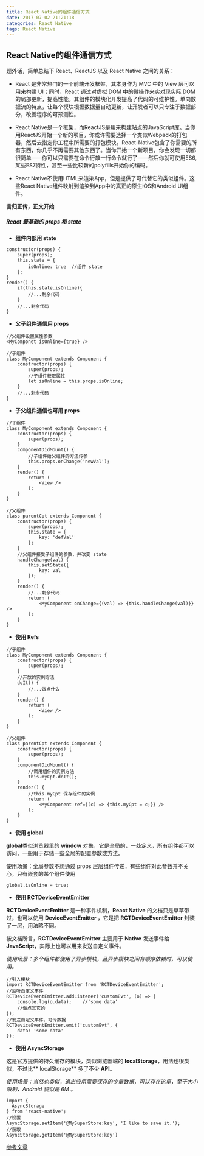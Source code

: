 ```yaml
---
title: React Native的组件通信方式
date: 2017-07-02 21:21:18
categories: React Native
tags: React Native
---
```


## React Native的组件通信方式

题外话，简单总结下 React、ReactJS 以及 React Native 之间的关系：

- React 是非常热门的一个前端开发框架，其本身作为 MVC 中的 View 层可以用来构建 UI；同时，React 通过对虚拟 DOM 中的微操作来实对现实际 DOM 的局部更新，提高性能。其组件的模块化开发提高了代码的可维护性。单向数据流的特点，让每个模块根据数据量自动更新，让开发者可以只专注于数据部分，改善程序的可预测性。

- React Native是一个框架，而ReactJS是用来构建站点的JavaScript库。当你用ReactJS开始一个新的项目，你或许需要选择一个类似Webpack的打包器，然后去指定你工程中所需要的打包模块。React-Native包含了你需要的所有东西，你几乎不再需要其他东西了。当你开始一个新项目，你会发现一切都很简单——你可以只需要在命令行敲一行命令就行了——然后你就可使用ES6, 某些ES7特性，甚至一些比较新的polyfills开始你的编码。

- React Native不使用HTML来渲染App，但是提供了可代替它的类似组件。这些React Native组件映射到渲染到App中的真正的原生iOS和Android UI组件。

**言归正传，正文开始**

<!--more-->

##### React 最基础的 props 和 state

- **组件内部用 state**
```
constructor(props) {
    super(props);
    this.state = {
        isOnline: true	//组件 state
    };
}
render() {
    if(this.state.isOnline){
        //...剩余代码
    }
    //...剩余代码
}
```

- **父子组件通信用 props**
```
//父组件设置属性参数
<MyComponet isOnline={true} />

//子组件
class MyComponent extends Component {
    constructor(props) {
        super(props);
        //子组件获取属性
        let isOnline = this.props.isOnline;
    }
    //...剩余代码
}
```

- **子父组件通信也可用 props**
```
//子组件
class MyComponent extends Component {
    constructor(props) {
        super(props);
    }
    componentDidMount() {
        //子组件给父组件的方法传参
        this.props.onChange('newVal');
    }
    render() {
        return (
            <View />
        );
    }
}
```

```
//父组件
class parentCpt extends Component {
    constructor(props) {
        super(props);
        this.state = {
            key: 'defVal'
        };
    }
    //父组件接受子组件的参数，并改变 state
    handleChange(val) {
        this.setState({
            key: val
        });
    }
    render() {
        //...剩余代码
        return (
            <MyComponent onChange={(val) => {this.handleChange(val)}} />
        );
    }
}
```

- **使用 Refs**
```
//子组件
class MyComponent extends Component {
    constructor(props) {
        super(props);
    }
    //开放的实例方法
    doIt() {
        //...做点什么
    }
    render() {
        return (
            <View />
        );
    }
}
```

```
//父组件
class parentCpt extends Component {
    constructor(props) {
        super(props);
    }
    componentDidMount() {
        //调用组件的实例方法
        this.myCpt.doIt();
    }
    render() {
        //this.myCpt 保存组件的实例
        return (
            <MyComponent ref={(c) => {this.myCpt = c;}} />
        );
    }
}
```

- **使用 global**

**global**类似浏览器里的 **window** 对象，它是全局的，一处定义，所有组件都可以访问，一般用于存储一些全局的配置参数或方法。

使用场景：全局参数不想通过 props 层层组件传递，有些组件对此参数并不关心，只有嵌套的某个组件使用

```
global.isOnline = true;
```

- **使用 RCTDeviceEventEmitter**

**RCTDeviceEventEmitter** 是一种事件机制，**React Native** 的文档只是草草带过，也可以使用 **DeviceEventEmitter** ，它是把 **RCTDeviceEventEmitter** 封装了一层，用法略不同。

按文档所言，**RCTDeviceEventEmitter** 主要用于 **Native** 发送事件给 **JavaScript**，实际上也可以用来发送自定义事件。

*使用场景：多个组件都使用了异步模块，且异步模块之间有顺序依赖时，可以使用。*

```
//引入模块
import RCTDeviceEventEmitter from 'RCTDeviceEventEmitter';
//监听自定义事件
RCTDeviceEventEmitter.addListener('customEvt', (o) => {
    console.log(o.data);    //'some data'
    //做点其它的
});
//发送自定义事件，可传数据
RCTDeviceEventEmitter.emit('customEvt', {
    data: 'some data'
});
```

- **使用 AsyncStorage**

这是官方提供的持久缓存的模块，类似浏览器端的 **localStorage**，用法也很类似，不过比** localStorage** 多了不少 **API**。

*使用场景：当然也类似，退出应用需要保存的少量数据，可以存在这里，至于大小限制，Android 貌似是 6M 。*

```
import {
  AsyncStorage
} from 'react-native';
//设置
AsyncStorage.setItem('@MySuperStore:key', 'I like to save it.');
//获取
AsyncStorage.getItem('@MySuperStore:key')
```

[参考文章](https://jinlong.github.io/2016/12/16/react-native-component-communication/)